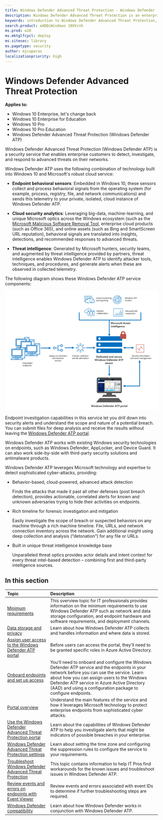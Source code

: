 ```yaml
---
title: Windows Defender Advanced Threat Protection - Windows Defender
description: Windows Defender Advanced Threat Protection is an enterprise security service that helps detect and respond to possible cybersecurity threats related to advanced persistent threats.
keywords: introduction to Windows Defender Advanced Threat Protection, introduction to Windows Defender ATP, cybersecurity, advanced persistent threat, enterprise security, endpoint behavioral sensor, cloud security, analytics, threat intelligence
search.product: eADQiWindows 10XVcnh
ms.prod: w10
ms.mktglfcycl: deploy
ms.sitesec: library
ms.pagetype: security
author: mjcaparas
localizationpriority: high
---
```


# Windows Defender Advanced Threat Protection

**Applies to:**

- Windows 10 Enterprise, let's change back
- Windows 10 Enterprise for Education
- Windows 10 Pro
- Windows 10 Pro Education
- Windows Defender Advanced Threat Protection (Windows Defender ATP)

Windows Defender Advanced Threat Protection (Windows Defender ATP) is a security service that enables enterprise customers to detect, investigate, and respond to advanced threats on their networks.

Windows Defender ATP uses the following combination of technology built into Windows 10 and Microsoft's robust cloud service:

-   **Endpoint behavioral sensors**: Embedded in Windows 10, these sensors
    collect and process behavioral signals from the operating system
    (for example, process, registry, file, and network communications)
    and sends this telemetry to your private, isolated, cloud instance of Windows Defender ATP.


-   **Cloud security analytics**: Leveraging big-data, machine-learning, and
    unique Microsoft optics across the Windows ecosystem (such as the
    [Microsoft Malicious Software Removal Tool](https://www.microsoft.com/en-au/download/malicious-software-removal-tool-details.aspx),
    enterprise cloud products (such as Office 365), and online assets
    (such as Bing and SmartScreen URL reputation), behavioral signals
    are translated into insights, detections, and recommended responses
    to advanced threats.

-   **Threat intelligence**: Generated by Microsoft hunters, security teams,
    and augmented by threat intelligence provided by partners, threat
    intelligence enables Windows Defender ATP to identify attacker
    tools, techniques, and procedures, and generate alerts when these
    are observed in collected telemetry.

The following diagram shows these Windows Defender ATP service
components:

![Windows Defender ATP service components](images/components.png)

Endpoint investigation capabilities in this service let you drill down
into security alerts and understand the scope and nature of a potential
breach. You can submit files for deep analysis and receive the results
without leaving the [Windows Defender ATP portal](https://securitycenter.windows.com).

Windows Defender ATP works with existing Windows security technologies
on endpoints, such as Windows Defender, AppLocker, and Device Guard. It
can also work side-by-side with third-party security solutions and
antimalware products.

Windows Defender ATP leverages Microsoft technology and expertise to
detect sophisticated cyber-attacks, providing:

- Behavior-based, cloud-powered, advanced attack detection

    Finds the attacks that made it past all other defenses (post breach detection), provides actionable, correlated alerts for known and unknown adversaries trying to hide their activities on endpoints.

- Rich timeline for forensic investigation and mitigation

    Easily investigate the scope of breach or suspected behaviors on any machine through a rich machine timeline. File, URLs, and network connection inventory across the network. Gain additional insight using deep collection and analysis (“detonation”) for any file or URLs.

- Built in unique threat intelligence knowledge base

    Unparalleled threat optics provides actor details and intent context for every threat intel-based detection – combining first and third-party intelligence sources.

## In this section

Topic | Description
:---|:---
[Minimum requirements](minimum-requirements-windows-defender-advanced-threat-protection.md) | This overview topic for IT professionals provides information on the minimum requirements to use Windows Defender ATP such as network and data storage configuration, and endpoint hardware and software requirements, and deployment channels.
[Data storage and privacy](data-storage-privacy-windows-defender-advanced-threat-protection.md)| Learn about how Windows Defender ATP collects and handles information and where data is stored.
[Assign user access to the Windows Defender ATP portal](assign-portal-access-windows-defender-advanced-threat-protection.md)| Before users can access the portal, they'll need to be granted specific roles in Azure Active Directory.
[Onboard endpoints and set up access](onboard-configure-windows-defender-advanced-threat-protection.md) | You'll need to onboard and configure the Windows Defender ATP service and the endpoints in your network before you can use the service. Learn about how you can assign users to the Windows Defender ATP service in Azure Active Directory (AAD) and using a configuration package to configure endpoints.
[Portal overview](portal-overview-windows-defender-advanced-threat-protection.md) | Understand the main features of the service and how it leverages Microsoft technology to protect enterprise endpoints from sophisticated cyber attacks.
[Use the Windows Defender Advanced Threat Protection portal](use-windows-defender-advanced-threat-protection.md) | Learn about the capabilities of Windows Defender ATP to help you investigate alerts that might be indicators of possible breaches in your enterprise.
[Windows Defender Advanced Threat Protection settings](settings-windows-defender-advanced-threat-protection.md) | Learn about setting the time zone and configuring the suppression rules to configure the service to your requirements.  
[Troubleshoot Windows Defender Advanced Threat Protection](troubleshoot-windows-defender-advanced-threat-protection.md) | This topic contains information to help IT Pros find workarounds for the known issues and troubleshoot issues in Windows Defender ATP.
[Review events and errors on endpoints with Event Viewer](event-error-codes-windows-defender-advanced-threat-protection.md)| Review events and errors associated with event IDs to determine if further troubleshooting steps are required.
[Windows Defender compatibility](defender-compatibility-windows-defender-advanced-threat-protection.md) | Learn about how Windows Defender works in conjunction with Windows Defender ATP.
